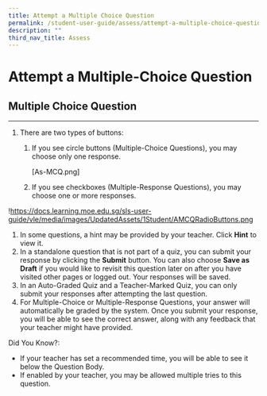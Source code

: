 ```yaml
---
title: Attempt a Multiple Choice Question
permalink: /student-user-guide/assess/attempt-a-multiple-choice-question/
description: ""
third_nav_title: Assess
---
```

<h1 id="attempt-a-multiple-choice-question">Attempt a Multiple-Choice Question</h1>
<h2 id="-multiple-choice-question-"><strong>Multiple Choice Question</strong></h2>
<hr>
<ol>
<li><p>There are two types of buttons:</p>
<ol>
<li><p>If you see circle buttons (Multiple-Choice Questions), you may choose only one response.</p>
<p> [As-MCQ.png]</p>
</li>
<li><p>If you see checkboxes (Multiple-Response Questions), you may choose one or more responses.</p>
</li>
</ol>
</li>
</ol>
<p>!<a href="https://docs.learning.moe.edu.sg/sls-user-guide/vle/media/images/UpdatedAssets/1Student/AMCQRadioButtons.png">https://docs.learning.moe.edu.sg/sls-user-guide/vle/media/images/UpdatedAssets/1Student/AMCQRadioButtons.png</a></p>
<ol>
<li>In some questions, a hint may be provided by your teacher. Click <strong>Hint</strong> to view it.</li>
<li>In a standalone question that is not part of a quiz, you can submit your response by clicking the <strong>Submit</strong> button. You can also choose <strong>Save as Draft</strong> if you would like to revisit this question later on after you have visited other pages or logged out. Your responses will be saved.</li>
<li>In an Auto-Graded Quiz and a Teacher-Marked Quiz, you can only submit your responses after attempting the last question.</li>
<li>For Multiple-Choice or Multiple-Response Questions, your answer will automatically be graded by the system. Once you submit your response, you will be able to see the correct answer, along with any feedback that your teacher might have provided.</li>
</ol>
<p>Did You Know?:</p>
<ul>
<li>If your teacher has set a recommended time, you will be able to see it below the Question Body.</li>
<li>If enabled by your teacher, you may be allowed multiple tries to this question.</li>
</ul>
